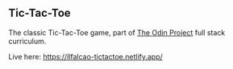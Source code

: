 ## Tic-Tac-Toe

The classic Tic-Tac-Toe game, part of [The Odin Project](https://www.theodinproject.com/) full stack curriculum.

Live here: https://llfalcao-tictactoe.netlify.app/
